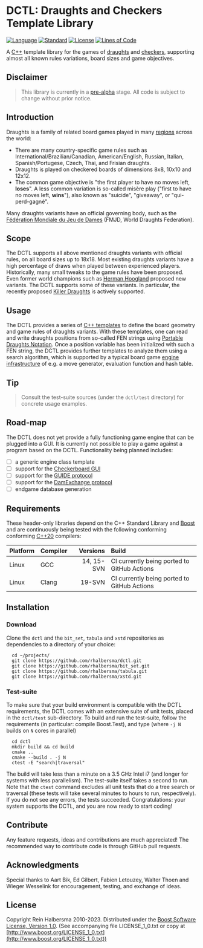# DCTL: Draughts and Checkers Template Library

[![Language](https://img.shields.io/badge/language-C++-blue.svg)](https://isocpp.org/)
[![Standard](https://img.shields.io/badge/c%2B%2B-20-blue.svg)](https://en.wikipedia.org/wiki/C%2B%2B#Standardization)
[![License](https://img.shields.io/badge/license-Boost-blue.svg)](https://opensource.org/licenses/BSL-1.0)
[![Lines of Code](https://tokei.rs/b1/github/rhalbersma/dctl?category=code)](https://github.com/rhalbersma/dctl)

A [C++](http://isocpp.org) template library for the games of [draughts](http://en.wikipedia.org/wiki/Draughts) and [checkers](http://en.wikipedia.org/wiki/Checkers_(disambiguation)), supporting almost all known rules variations, board sizes and game objectives.

## Disclaimer

> This library is currently in a [pre-alpha](https://en.wikipedia.org/wiki/Software_release_life_cycle#Pre-alpha) stage. All code is subject to change without prior notice.

## Introduction

Draughts is a family of related board games played in many [regions](http://alemanni.pagesperso-orange.fr/geography.html) across the world:

* There are many country-specific game rules such as International/Brazilian/Canadian, American/English, Russian, Italian, Spanish/Portugese, Czech, Thai, and Frisian draughts.
* Draughts is played on checkered boards of dimensions 8x8, 10x10 and 12x12.
* The common game objective is "the first player to have no moves left, **loses**". A less common variation is so-called misère play ("first to have no moves left, **wins**"), also known as "suicide", "giveaway", or "qui-perd-gagné".

Many draughts variants have an official governing body, such as the [Fédération Mondiale du Jeu de Dames](htpp://fmjd.org) (FMJD, World Draughts Federation).

## Scope

The DCTL supports all above mentioned draughts variants with official rules, on all board sizes up to 18x18. Most existing draughts variants have a high percentage of draws when played between experienced players. Historically, many small tweaks to the game rules have been proposed. Even former world champions such as [Herman Hoogland](http://en.wikipedia.org/wiki/Herman_Hoogland) proposed new variants. The DCTL supports some of these variants. In particular, the recently proposed [Killer Draughts](http://www.killerdraughts.org/) is actively supported.

## Usage

The DCTL provides a series of [C++ templates](http://en.wikipedia.org/wiki/Template_(C%2B%2B)) to define the board geometry and game rules of draughts variants. With these templates, one can read and write draughts positions from so-called FEN strings using [Portable Draughts Notation](http://www.10x10.dse.nl/pdn/introduction.html). Once a position variable has been initialized with such a FEN string, the DCTL provides further templates to analyze them using a search algorithm, which is supported by a typical board game [engine infrastructure](http://chessprogramming.wikispaces.com/) of e.g. a move generator, evaluation function and hash table.

## Tip

> Consult the test-suite sources (under the `dctl/test` directory) for concrete usage examples.

## Road-map

The DCTL does not yet provide a fully functioning game engine that can be plugged into a GUI. It is currently not possible to play a game against a program based on the DCTL. Functionality being planned includes:

* [ ] a generic engine class template
* [ ] support for the [Checkerboard GUI](http://www.fierz.ch/cbdeveloper.php)
* [ ] support for the [GUIDE protocol](http://damforum.nl/bb3/download/file.php?id=864)
* [ ] support for the [DamExchange protocol](http://www.mesander.nl/damexchange/edxpmain.htm)
* [ ] endgame database generation

## Requirements

These header-only libraries depend on the C++ Standard Library and [Boost](http://boost.org) and are continuously being tested with the following conforming conforming [C++20](http://www.open-std.org/jtc1/sc22/wg21/prot/14882fdis/n4860.pdf) compilers:

| Platform | Compiler   | Versions   | Build |
| :------- | :-------   | -------:   | :---- |
| Linux    | GCC        | 14, 15-SVN | CI currently being ported to GitHub Actions |
| Linux    | Clang      |     19-SVN | CI currently being ported to GitHub Actions |

## Installation

### Download

Clone the `dctl` and the `bit_set`, `tabula` and `xstd` repositories as dependencies to a directory of your choice:

      cd ~/projects/
      git clone https://github.com/rhalbersma/dctl.git
      git clone https://github.com/rhalbersma/bit_set.git
      git clone https://github.com/rhalbersma/tabula.git
      git clone https://github.com/rhalbersma/xstd.git

### Test-suite

To make sure that your build environment is compatible with the DCTL requirements, the DCTL comes with an extensive suite of unit tests, placed in the `dctl/test` sub-directory. To build and run the test-suite, follow the requirements (in particular: compile Boost.Test), and type (where `-j N` builds on `N` cores in parallel)

      cd dctl
      mkdir build && cd build
      cmake ..
      cmake --build . -j N
      ctest -E "search|traversal"

The build will take less than a minute on a 3.5 GHz Intel i7 (and longer for systems with less parallelism). The test-suite itself takes a second to run. Note that the `ctest` command excludes all unit tests that do a tree search or traversal (these tests will take several minutes to hours to run, respectively). If you do not see any errors, the tests succeeded. Congratulations: your system supports the DCTL, and you are now ready to start coding!

## Contribute

Any feature requests, ideas and contributions are much appreciated! The recommended way to contribute code is through GitHub pull requests.

## Acknowledgments

Special thanks to Aart Bik, Ed Gilbert, Fabien Letouzey, Walter Thoen and Wieger Wesselink for encouragement, testing, and exchange of ideas.

## License

Copyright Rein Halbersma 2010-2023.
Distributed under the [Boost Software License, Version 1.0](http://www.boost.org/users/license.html).
(See accompanying file LICENSE_1_0.txt or copy at [http://www.boost.org/LICENSE_1_0.txt](http://www.boost.org/LICENSE_1_0.txt))

